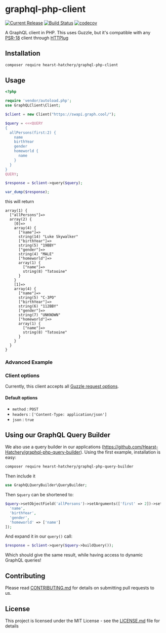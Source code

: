 # graphql-php-client
[![Current Release](https://img.shields.io/badge/release-0.2.0-1eb0fc.svg)](https://github.com/Hearst-Hatchery/graphql-php-client/releases/tag/0.2.0)
[![Build Status](https://travis-ci.com/Hearst-Hatchery/graphql-php-client.svg?branch=master)](https://travis-ci.com/Hearst-Hatchery/graphql-php-client)
[![codecov](https://codecov.io/gh/Hearst-Hatchery/graphql-php-client/branch/master/graph/badge.svg)](https://codecov.io/gh/Hearst-Hatchery/graphql-php-client)


A GraphQL client in PHP. This uses Guzzle, but it's compatible with any [PSR-18](http://www.php-fig.org/psr/psr-18/) client through [HTTPlug](http://httplug.io/)

## Installation

```bash
composer require hearst-hatchery/graphql-php-client
```

## Usage

```php
<?php

require 'vendor/autoload.php';
use GraphQLClient\Client;

$client = new Client("https://swapi.graph.cool/");

$query = <<<QUERY
{
  allPersons(first:2) {
    name
    birthYear
    gender
    homeworld {
      name
    }
  }
}
QUERY;

$response = $client->query($query);

var_dump($response);
```
this will return

```
array(1) {
  ["allPersons"]=>
  array(2) {
    [0]=>
    array(4) {
      ["name"]=>
      string(14) "Luke Skywalker"
      ["birthYear"]=>
      string(5) "19BBY"
      ["gender"]=>
      string(4) "MALE"
      ["homeworld"]=>
      array(1) {
        ["name"]=>
        string(8) "Tatooine"
      }
    }
    [1]=>
    array(4) {
      ["name"]=>
      string(5) "C-3PO"
      ["birthYear"]=>
      string(6) "112BBY"
      ["gender"]=>
      string(7) "UNKNOWN"
      ["homeworld"]=>
      array(1) {
        ["name"]=>
        string(8) "Tatooine"
      }
    }
  }
}
```

### Advanced Example


### Client options

Currently, this client accepts all [Guzzle request options](http://docs.guzzlephp.org/en/stable/request-options.html).

#### Default options

* `method` : `POST`
* `headers` : `['Content-Type: application/json']`
* `json` : `true`

## Using our GraphQL Query Builder

We also use a query builder in our applications (https://github.com/Hearst-Hatchery/graphql-php-query-builder). Using the first example, installation is easy:

```bash
composer require hearst-hatchery/graphql-php-query-builder
```

Then include it
```php
use GraphQLQueryBuilder\QueryBuilder;
```

Then `$query` can be shortened to:

```php
$query->setObjectField('allPersons')->setArguments(['first' => 2])->setQueryObject([
  'name',
  'birthYear',
  'gender',
  'homeworld' => ['name']
]);
```

And expand it in our `query()` call:
```php
$response = $client->query($query->buildQuery());
```

Which should give the same result, while having access to dynamic GraphQL queries!

## Contributing

Please read [CONTRIBUTING.md](CONTRIBUTING.md) for details on submitting pull requests to us.

## License

This project is licensed under the MIT License - see the [LICENSE.md](LICENSE.md) file for details
